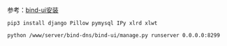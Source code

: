 # 

参考：[bind-ui安装](https://www.jianshu.com/p/3d9d41521f82)

```shell
pip3 install django Pillow pymysql IPy xlrd xlwt

python /www/server/bind-dns/bind-ui/manage.py runserver 0.0.0.0:8299
```



